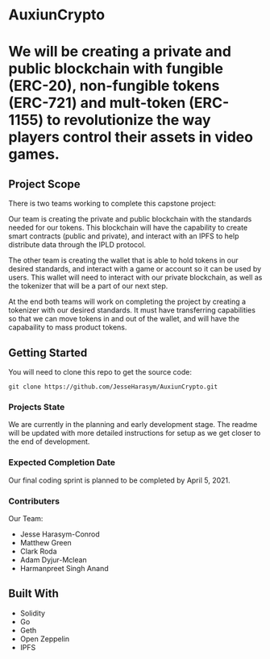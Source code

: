 # AuxiunCrypto

# We will be creating a private and public blockchain with fungible (ERC-20), non-fungible tokens (ERC-721) and mult-token (ERC-1155) to revolutionize the way players control their assets in video games.

## Project Scope

There is two teams working to complete this capstone project: 

Our team is creating the private and public blockchain with the standards needed for our tokens. This blockchain will have the capability to create smart contracts (public and private), and interact with an IPFS to help distribute data through the IPLD protocol.

The other team is creating the wallet that is able to hold tokens in our desired standards, and interact with a game or account so it can be used by users. This wallet will need to interact with our private blockchain, as well as the tokenizer that will be a part of our next step.

At the end both teams will work on completing the project by creating a tokenizer with our desired standards. It must have transferring capabilities so that we can move tokens in and out of the wallet, and will have the capabaility to mass product tokens.

## Getting Started

You will need to clone this repo to get the source code:

```
git clone https://github.com/JesseHarasym/AuxiunCrypto.git
```

### Projects State

We are currently in the planning and early development stage. The readme will be updated with more detailed instructions for setup as we get closer to the end of development.

### Expected Completion Date

Our final coding sprint is planned to be completed by April 5, 2021.

### Contributers

Our Team:
- Jesse Harasym-Conrod
- Matthew Green
- Clark Roda
- Adam Dyjur-Mclean
- Harmanpreet Singh Anand


## Built With

- Solidity
- Go
- Geth
- Open Zeppelin
- IPFS
